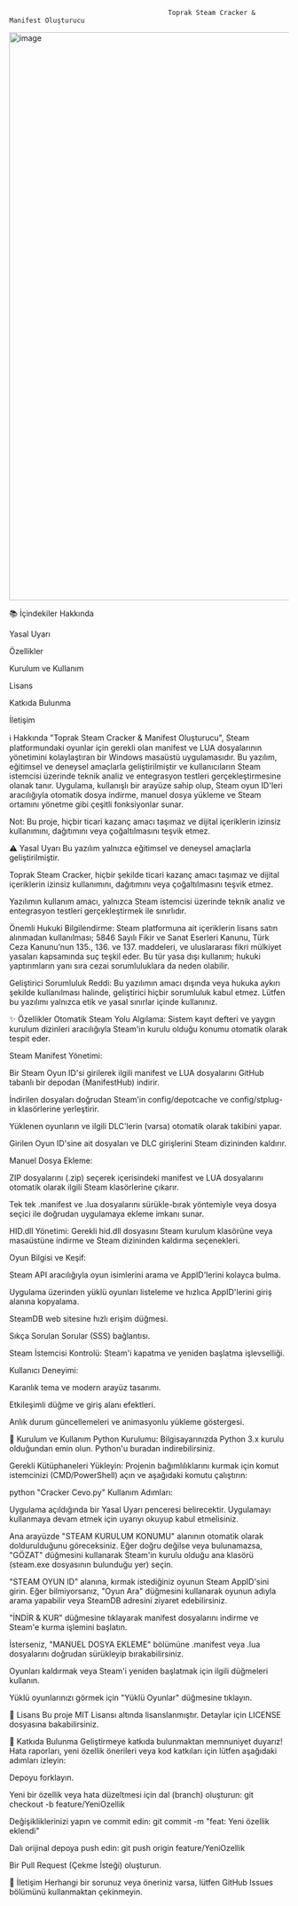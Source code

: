                                             Toprak Steam Cracker & Manifest Oluşturucu
                                                                                                                                   
                                                                                                                                   
                                                                                                                                   
                                                                                                                                   
<img width="992" height="1024" alt="image" src="https://github.com/user-attachments/assets/8033ee05-efd6-42e9-9195-bcf0dba72708" />


📚 İçindekiler
Hakkında

Yasal Uyarı

Özellikler

Kurulum ve Kullanım

Lisans

Katkıda Bulunma

İletişim

ℹ️ Hakkında
"Toprak Steam Cracker & Manifest Oluşturucu", Steam platformundaki oyunlar için gerekli olan manifest ve LUA dosyalarının yönetimini kolaylaştıran bir Windows masaüstü uygulamasıdır. Bu yazılım, eğitimsel ve deneysel amaçlarla geliştirilmiştir ve kullanıcıların Steam istemcisi üzerinde teknik analiz ve entegrasyon testleri gerçekleştirmesine olanak tanır. Uygulama, kullanışlı bir arayüze sahip olup, Steam oyun ID'leri aracılığıyla otomatik dosya indirme, manuel dosya yükleme ve Steam ortamını yönetme gibi çeşitli fonksiyonlar sunar.

Not: Bu proje, hiçbir ticari kazanç amacı taşımaz ve dijital içeriklerin izinsiz kullanımını, dağıtımını veya çoğaltılmasını teşvik etmez.

⚠️ Yasal Uyarı
Bu yazılım yalnızca eğitimsel ve deneysel amaçlarla geliştirilmiştir.

Toprak Steam Cracker, hiçbir şekilde ticari kazanç amacı taşımaz ve dijital içeriklerin izinsiz kullanımını, dağıtımını veya çoğaltılmasını teşvik etmez.

Yazılımın kullanım amacı, yalnızca Steam istemcisi üzerinde teknik analiz ve entegrasyon testleri gerçekleştirmek ile sınırlıdır.

Önemli Hukuki Bilgilendirme: Steam platformuna ait içeriklerin lisans satın alınmadan kullanılması; 5846 Sayılı Fikir ve Sanat Eserleri Kanunu, Türk Ceza Kanunu’nun 135., 136. ve 137. maddeleri, ve uluslararası fikri mülkiyet yasaları kapsamında suç teşkil eder. Bu tür yasa dışı kullanım; hukuki yaptırımların yanı sıra cezai sorumluluklara da neden olabilir.

Geliştirici Sorumluluk Reddi: Bu yazılımın amacı dışında veya hukuka aykırı şekilde kullanılması halinde, geliştirici hiçbir sorumluluk kabul etmez. Lütfen bu yazılımı yalnızca etik ve yasal sınırlar içinde kullanınız.

✨ Özellikler
Otomatik Steam Yolu Algılama: Sistem kayıt defteri ve yaygın kurulum dizinleri aracılığıyla Steam'in kurulu olduğu konumu otomatik olarak tespit eder.

Steam Manifest Yönetimi:

Bir Steam Oyun ID'si girilerek ilgili manifest ve LUA dosyalarını GitHub tabanlı bir depodan (ManifestHub) indirir.

İndirilen dosyaları doğrudan Steam'in config/depotcache ve config/stplug-in klasörlerine yerleştirir.

Yüklenen oyunların ve ilgili DLC'lerin (varsa) otomatik olarak takibini yapar.

Girilen Oyun ID'sine ait dosyaları ve DLC girişlerini Steam dizininden kaldırır.

Manuel Dosya Ekleme:

ZIP dosyalarını (.zip) seçerek içerisindeki manifest ve LUA dosyalarını otomatik olarak ilgili Steam klasörlerine çıkarır.

Tek tek .manifest ve .lua dosyalarını sürükle-bırak yöntemiyle veya dosya seçici ile doğrudan uygulamaya ekleme imkanı sunar.

HID.dll Yönetimi: Gerekli hid.dll dosyasını Steam kurulum klasörüne veya masaüstüne indirme ve Steam dizininden kaldırma seçenekleri.

Oyun Bilgisi ve Keşif:

Steam API aracılığıyla oyun isimlerini arama ve AppID'lerini kolayca bulma.

Uygulama üzerinden yüklü oyunları listeleme ve hızlıca AppID'lerini giriş alanına kopyalama.

SteamDB web sitesine hızlı erişim düğmesi.

Sıkça Sorulan Sorular (SSS) bağlantısı.

Steam İstemcisi Kontrolü: Steam'i kapatma ve yeniden başlatma işlevselliği.

Kullanıcı Deneyimi:

Karanlık tema ve modern arayüz tasarımı.

Etkileşimli düğme ve giriş alanı efektleri.

Anlık durum güncellemeleri ve animasyonlu yükleme göstergesi.

🚀 Kurulum ve Kullanım
Python Kurulumu: Bilgisayarınızda Python 3.x kurulu olduğundan emin olun.
Python'u buradan indirebilirsiniz.

Gerekli Kütüphaneleri Yükleyin: Projenin bağımlılıklarını kurmak için komut istemcinizi (CMD/PowerShell) açın ve aşağıdaki komutu çalıştırın:



python "Cracker Cevo.py"
Kullanım Adımları:

Uygulama açıldığında bir Yasal Uyarı penceresi belirecektir. Uygulamayı kullanmaya devam etmek için uyarıyı okuyup kabul etmelisiniz.

Ana arayüzde "STEAM KURULUM KONUMU" alanının otomatik olarak doldurulduğunu göreceksiniz. Eğer doğru değilse veya bulunamazsa, "GÖZAT" düğmesini kullanarak Steam'in kurulu olduğu ana klasörü (steam.exe dosyasının bulunduğu yer) seçin.

"STEAM OYUN ID" alanına, kırmak istediğiniz oyunun Steam AppID'sini girin. Eğer bilmiyorsanız, "Oyun Ara" düğmesini kullanarak oyunun adıyla arama yapabilir veya SteamDB adresini ziyaret edebilirsiniz.

"İNDİR & KUR" düğmesine tıklayarak manifest dosyalarını indirme ve Steam'e kurma işlemini başlatın.

İsterseniz, "MANUEL DOSYA EKLEME" bölümüne .manifest veya .lua dosyalarını doğrudan sürükleyip bırakabilirsiniz.

Oyunları kaldırmak veya Steam'i yeniden başlatmak için ilgili düğmeleri kullanın.

Yüklü oyunlarınızı görmek için "Yüklü Oyunlar" düğmesine tıklayın.

📜 Lisans
Bu proje MIT Lisansı altında lisanslanmıştır. Detaylar için LICENSE dosyasına bakabilirsiniz.

🤝 Katkıda Bulunma
Geliştirmeye katkıda bulunmaktan memnuniyet duyarız! Hata raporları, yeni özellik önerileri veya kod katkıları için lütfen aşağıdaki adımları izleyin:

Depoyu forklayın.

Yeni bir özellik veya hata düzeltmesi için dal (branch) oluşturun: git checkout -b feature/YeniOzellik

Değişikliklerinizi yapın ve commit edin: git commit -m "feat: Yeni özellik eklendi"

Dalı orijinal depoya push edin: git push origin feature/YeniOzellik

Bir Pull Request (Çekme İsteği) oluşturun.

📧 İletişim
Herhangi bir sorunuz veya öneriniz varsa, lütfen GitHub Issues bölümünü kullanmaktan çekinmeyin.
